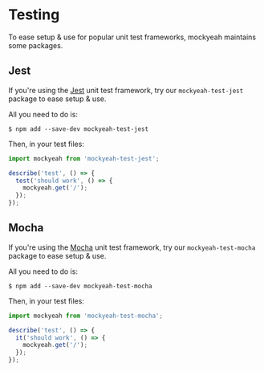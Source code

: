 # Testing

To ease setup & use for popular unit test frameworks, mockyeah maintains some packages.

## Jest

If you're using the [Jest](https://jestjs.io) unit test framework, try our `mockyeah-test-jest` package to ease setup & use.

All you need to do is:

```console
$ npm add --save-dev mockyeah-test-jest
```

Then, in your test files:

```js
import mockyeah from 'mockyeah-test-jest';

describe('test', () => {
  test('should work', () => {
    mockyeah.get('/');
  });
});
```

## Mocha

If you're using the [Mocha](https://mochajs.org) unit test framework, try our `mockyeah-test-mocha` package to ease setup & use.

All you need to do is:

```console
$ npm add --save-dev mockyeah-test-mocha
```

Then, in your test files:

```js
import mockyeah from 'mockyeah-test-mocha';

describe('test', () => {
  it('should work', () => {
    mockyeah.get('/');
  });
});
```
